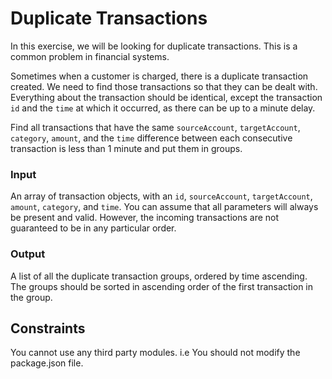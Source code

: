 # Duplicate Transactions

In this exercise, we will be looking for duplicate transactions. This is a common problem in financial systems.

Sometimes when a customer is charged, there is a duplicate transaction created. We need to find those transactions so that they can be dealt with. Everything about the transaction should be identical, except the transaction `id` and the `time` at which it occurred, as there can be up to a minute delay.

Find all transactions that have the same `sourceAccount`, `targetAccount`, `category`, `amount`, and the `time` difference between each consecutive transaction is less than 1 minute and put them in groups.

### Input

An array of transaction objects, with an `id`, `sourceAccount`, `targetAccount`, `amount`, `category`, and `time`. You can assume that all parameters will always be present and valid. However, the incoming transactions are not guaranteed to be in any particular order.

### Output

A list of all the duplicate transaction groups, ordered by time ascending. The groups should be sorted in ascending order of the first transaction in the group.

## Constraints

You cannot use any third party modules. i.e You should not modify the package.json file.
